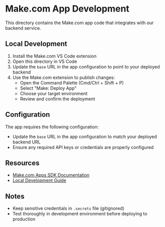 # Make.com App Development

This directory contains the Make.com app code that integrates with our backend service.

## Local Development

1. Install the Make.com VS Code extension
2. Open this directory in VS Code
3. Update the `base` URL in the app configuration to point to your deployed backend
4. Use the Make.com extension to publish changes:
   - Open the Command Palette (Cmd/Ctrl + Shift + P)
   - Select "Make: Deploy App"
   - Choose your target environment
   - Review and confirm the deployment

## Configuration

The app requires the following configuration:

- Update the `base` URL in the app configuration to match your deployed backend URL
- Ensure any required API keys or credentials are properly configured

## Resources

- [Make.com Apps SDK Documentation](https://developers.make.com/custom-apps-documentation/make-apps-editor/apps-sdk/local-development-for-apps/deploy-changes-from-local-app-to-make-app)
- [Local Development Guide](https://developers.make.com/custom-apps-documentation/make-apps-editor/apps-sdk/local-development-for-apps)

## Notes

- Keep sensitive credentials in `.secrets` file (gitignored)
- Test thoroughly in development environment before deploying to production
